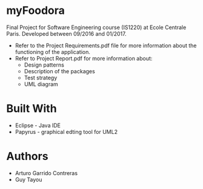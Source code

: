 # myFoodora
Final Project for Software Engineering course (IS1220) at Ecole Centrale Paris. Developed between 09/2016 and 01/2017. 

 - Refer to the Project Requirements.pdf file for more information about the functioning of the application.
 - Refer to Project Report.pdf for more information about:
    - Design patterns
    - Description of the packages
    - Test strategy
    - UML diagram
    
# Built With
 - Eclipse - Java IDE
 - Papyrus - graphical edting tool for UML2

# Authors
 - Arturo Garrido Contreras
 - Guy Tayou
